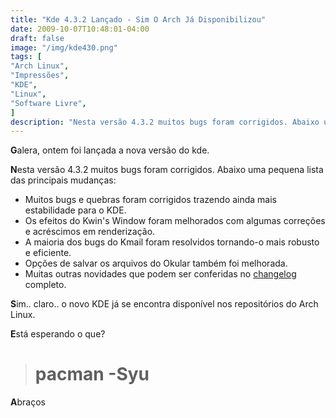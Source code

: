 ```yaml
---
title: "Kde 4.3.2 Lançado - Sim O Arch Já Disponibilizou"
date: 2009-10-07T10:48:01-04:00
draft: false
image: "/img/kde430.png"
tags: [
"Arch Linux",
"Impressões",
"KDE",
"Linux",
"Software Livre",
]
description: "Nesta versão 4.3.2 muitos bugs foram corrigidos. Abaixo uma pequena lista das principais mudanças:"
---
```

**G**alera, ontem foi lançada a nova versão do kde.

**N**esta versão 4.3.2 muitos bugs foram corrigidos. Abaixo uma pequena lista das principais mudanças:

* Muitos bugs e quebras foram corrigidos trazendo ainda mais estabilidade para o KDE.
* Os efeitos do Kwin's Window foram melhorados com algumas correções e acréscimos em renderização.
* A maioria dos bugs do Kmail foram resolvidos tornando-o mais robusto e eficiente.
* Opções de salvar os arquivos do Okular também foi melhorada.
* Muitas outras novidades que podem ser conferidas no [changelog](https://www.kde.org/announcements/changelogs/changelog4_3_1to4_3_2.php) completo.

**S**im.. claro.. o novo KDE já se encontra disponível nos repositórios do Arch Linux.

**E**stá esperando o que?


> # pacman -Syu


**A**braços
